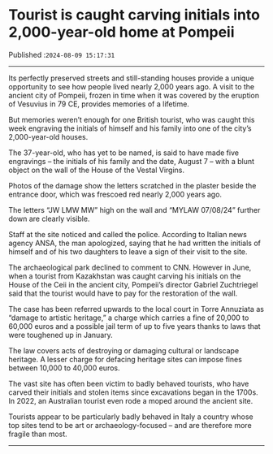 # Tourist is caught carving initials into 2,000-year-old home at Pompeii

Published :`2024-08-09 15:17:31`

---

Its perfectly preserved streets and still-standing houses provide a unique opportunity to see how people lived nearly 2,000 years ago. A visit to the ancient city of Pompeii, frozen in time when it was covered by the eruption of Vesuvius in 79 CE, provides memories of a lifetime.

But memories weren’t enough for one British tourist, who was caught this week engraving the initials of himself and his family into one of the city’s 2,000-year-old houses.

The 37-year-old, who has yet to be named, is said to have made five engravings – the initials of his family and the date, August 7 – with a blunt object on the wall of the House of the Vestal Virgins.

Photos of the damage show the letters scratched in the plaster beside the entrance door, which was frescoed red nearly 2,000 years ago.

The letters “JW LMW MW” high on the wall and “MYLAW 07/08/24” further down are clearly visible.

Staff at the site noticed and called the police. According to Italian news agency ANSA, the man apologized, saying that he had written the initials of himself and of his two daughters to leave a sign of their visit to the site.

The archaeological park declined to comment to CNN. However in June, when a tourist from Kazakhstan was caught carving his initials on the House of the Ceii in the ancient city, Pompeii’s director Gabriel Zuchtriegel said that the tourist would have to pay for the restoration of the wall.

The case has been referred upwards to the local court in Torre Annuziata as “damage to artistic heritage,” a charge which carries a fine of 20,000 to 60,000 euros and a possible jail term of up to five years thanks to laws that were toughened up in January.

The law covers acts of destroying or damaging cultural or landscape heritage. A lesser charge for defacing heritage sites can impose fines between 10,000 to 40,000 euros.

The vast site has often been victim to badly behaved tourists, who have carved their initials and stolen items since excavations began in the 1700s. In 2022, an Australian tourist even rode a moped around the ancient site.

Tourists appear to be particularly badly behaved in Italy a country whose top sites tend to be art or archaeology-focused – and are therefore more fragile than most.

---

